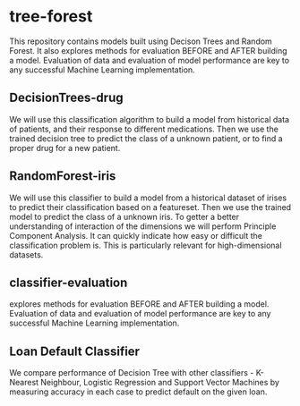 # tree-forest
This repository contains models built using Decison Trees and Random Forest. It also explores methods for evaluation BEFORE and AFTER building a model. Evaluation of data and evaluation of model performance are key to any successful Machine Learning implementation.

## DecisionTrees-drug
We will use this classification algorithm to build a model from historical data of patients, and their response to different medications. Then we use the trained decision tree to predict the class of a unknown patient, or to find a proper drug for a new patient.

## RandomForest-iris
We will use this classifier to build a model from a historical dataset of irises to predict their classification based on a featureset. Then we use the trained model to predict the class of a unknown iris. To getter a better understanding of interaction of the dimensions we will perform Principle Component Analysis. It can quickly indicate how easy or difficult the classification problem is. This is particularly relevant for high-dimensional datasets.

## classifier-evaluation
explores methods for evaluation BEFORE and AFTER building a model. Evaluation of data and evaluation of model performance are key to any successful Machine Learning implementation.

## Loan Default Classifier
We compare performance of Decision Tree with other classifiers - K-Nearest Neighbour, Logistic Regression and Support Vector Machines by measuring accuracy in each case to predict default on the given loan.
